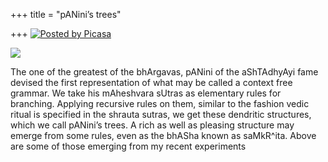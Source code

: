+++
title = "pANini’s trees"

+++
[![Posted by
Picasa](https://i1.wp.com/photos1.blogger.com/pbp.gif)](http://picasa.google.com/)

[![](https://i1.wp.com/photos1.blogger.com/img/133/1300/400/mycelial_trees.jpg)](http://photos1.blogger.com/img/133/1300/640/mycelial_trees.jpg)

The one of the greatest of the bhArgavas, pANini of the aShTAdhyAyi fame
devised the first representation of what may be called a context free
grammar. We take his mAheshvara sUtras as elementary rules for
branching. Applying recursive rules on them, similar to the fashion
vedic ritual is specified in the shrauta sutras, we get these dendritic
structures, which we call pANini’s trees. A rich as well as pleasing
structure may emerge from some rules, even as the bhASha known as
saMkR^ita. Above are some of those emerging from my recent experiments

